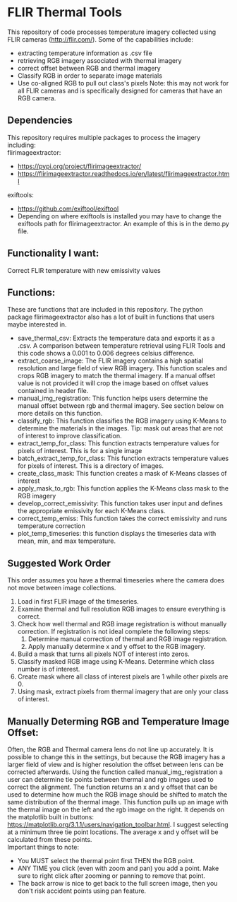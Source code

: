 # FLIR Thermal Tools
This repository of code processes temperature imagery collected using FLIR cameras (http://flir.com/). Some of the capabilities include:  
  * extracting temperature information as .csv file
  * retrieving RGB imagery associated with thermal imagery
  * correct offset between RGB and thermal imagery 
  * Classify RGB in order to separate image materials
  * Use co-aligned RGB to pull out class's pixels
Note: this may not work for all FLIR cameras and is specifically designed for cameras that have an RGB camera. 

## Dependencies
This repository requires multiple packages to process the imagery including:  
flirimageextractor:   
  * https://pypi.org/project/flirimageextractor/     
  * https://flirimageextractor.readthedocs.io/en/latest/flirimageextractor.html  

exiftools: 
  * https://github.com/exiftool/exiftool  
  * Depending on where exiftools is installed you may have to change the exiftools path for flirimageextractor. An example of this is in the demo.py file. 

## Functionality I want:
Correct FLIR temperature with new emissivity values

## Functions:
These are functions that are included in this repository. The python package flirimageextractor also has a lot of built in functions that users maybe interested in.
  * save_thermal_csv: Extracts the temperature data and exports it as a .csv. A comparison between temperature retrieval using FLIR Tools and this code shows a 0.001 to 0.006 degrees celsius difference.
  * extract_coarse_image: The FLIR imagery contains a high spatial resolution and large field of view RGB imagery. This function scales and crops RGB imagery to match the thermal imagery. If a manual offset value is not provided it will crop the image based on offset values contained in header file. 
  * manual_img_registration: This function helps users determine the manual offset between rgb and thermal imagery. See section below on more details on this function. 
  * classify_rgb: This function classifies the RGB imagery using K-Means to determine the materials in the images. Tip: mask out areas that are not of interest to improve classification. 
  * extract_temp_for_class: This function extracts temperature values for pixels of interest. This is for a single image
  * batch_extract_temp_for_class: This function extracts temperature values for pixels of interest. This is a directory of images. 
  * create_class_mask: This function creates a mask of K-Means classes of interest
  * apply_mask_to_rgb: This function applies the K-Means class mask to the RGB imagery
  * develop_correct_emissivity: This function takes user input and defines the appropriate emissivity for each K-Means class. 
  * correct_temp_emiss: This function takes the correct emissivity and runs temperature correction
  * plot_temp_timeseries: this function displays the timeseries data with mean, min, and max temperature.

## Suggested Work Order
This order assumes you have a thermal timeseries where the camera does not move between image collections.
1. Load in first FLIR image of the timeseries. 
2. Examine thermal and full resolution RGB images to ensure everything is correct.
3. Check how well thermal and RGB image registration is without manually correction. If registration is not ideal complete the following steps:  
     1. Determine manual correction of thermal and RGB image registration.  
     2. Apply manually determine x and y offset to the RGB imagery.
4. Build a mask that turns all pixels NOT of interest into zeros. 
5. Classify masked RGB image using K-Means. Determine which class number is of interest.
6. Create mask where all class of interest pixels are 1 while other pixels are 0. 
7. Using mask, extract pixels from thermal imagery that are only your class of interest. 

## Manually Determing RGB and Temperature Image Offset:
Often, the RGB and Thermal camera lens do not line up accurately. It is possible to change this in the settings, but because the RGB imagery has a larger field of view and is higher resolution the offset between lens can be corrected afterwards. Using the function called manual_img_registration a user can determine tie points between thermal and rgb images used to correct the alignment. The function returns an x and y offset that can be used to determine how much the RGB image should be shifted to match the same distribution of the thermal image. This function pulls up an image with the thermal image on the left and the rgb image on the right. It depends on the matplotlib built in buttons: https://matplotlib.org/3.1.1/users/navigation_toolbar.html. I suggest selecting at a minimum three tie point locations. The average x and y offset will be calculated from these points.   
Important things to note:
  * You MUST select the thermal point first THEN the RGB point.
  * ANY TIME you click (even with zoom and pan) you add a point. Make sure to right click after zooming or panning to remove that point. 
  * The back arrow is nice to get back to the full screen image, then you don't risk accident points using pan feature.  
